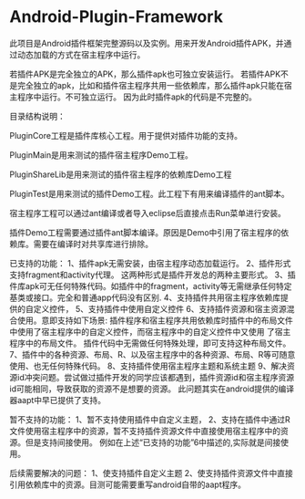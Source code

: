 # Android-Plugin-Framework


此项目是Android插件框架完整源码以及实例。用来开发Android插件APK，并通过动态加载的方式在宿主程序中运行。

若插件APK是完全独立的APK，那么插件apk也可独立安装运行。
若插件APK不是完全独立的apk，比如和插件宿主程序共用一些依赖库，那么插件apk只能在宿主程序中运行。不可独立运行。
因为此时插件apk的代码是不完整的。

目录结构说明：

  PluginCore工程是插件库核心工程。用于提供对插件功能的支持。

  PluginMain是用来测试的插件宿主程序Demo工程。

  PluginShareLib是用来测试的插件宿主程序的依赖库Demo工程

  PluginTest是用来测试的插件Demo工程。此工程下有用来编译插件的ant脚本。

宿主程序工程可以通过ant编译或者导入eclipse后直接点击Run菜单进行安装。

插件Demo工程需要通过插件ant脚本编译。原因是Demo中引用了宿主程序的依赖库。需要在编译时对共享库进行排除。


已支持的功能：
  1、插件apk无需安装，由宿主程序动态加载运行。
  2、插件形式支持fragment和activity代理。
     这两种形式是插件开发总的两种主要形式。
  3、插件库apk可无任何特殊代码。如插件中的fragment，activity等无需继承任何特定基类或接口。完全和普通app代码没有区别.
  4、支持插件共用宿主程序依赖库提供的自定义控件，
  5、支持插件中使用自定义控件
  6、支持插件资源和宿主资源混合使用。意即支持如下场景:
     插件程序和宿主程序共用依赖库时插件中的布局文件中使用了宿主程序中的自定义控件，而宿主程序中的自定义控件中又使用
     了宿主程序中的布局文件。
     插件代码中无需做任何特殊处理，即可支持这种布局文件。
  7、插件中的各种资源、布局、R、以及宿主程序中的各种资源、布局、R等可随意使用、也无任何特殊代码。
  8、支持插件使用宿主程序主题和系统主题
  9、解决资源id冲突问题。尝试做过插件开发的同学应该都遇到，插件资源id和宿主程序资源id可能相同，导致获取的资源不是想要的资源。
     此问题其实在android提供的编译器aapt中早已提供了支持。
     
暂不支持的功能：
  1、暂不支持使用插件中自定义主题，
  2、支持在插件中通过R文件使用宿主程序中的资源，暂不支持插件资源文件中直接使用宿主程序中的资源。但是支持间接使用。
     例如在上述“已支持的功能”6中描述的,实际就是间接使用。
  
后续需要解决的问题：
  1、使支持插件自定义主题
  2、使支持插件资源文件中直接引用依赖库中的资源。目测可能需要重写android自带的aapt程序。
  
